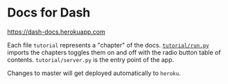 # Docs for Dash

https://dash-docs.herokuapp.com

Each file `tutorial` represents a "chapter" of the docs. [`tutorial/run.py`](https://github.com/plotly/dash-docs/blob/master/tutorial/run.py) imports the chapters toggles them on and off with the radio button table of contents. `tutorial/server.py` is the entry point of the app.

Changes to master will get deployed automatically to `heroku`.

